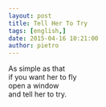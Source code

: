 ```yaml
---
layout: post
title: Tell Her To Try
tags: [english,]
date: 2015-04-16 10:21:00
author: pietro
---
```

As simple as that<br/>if you want her to fly<br/>open a window<br/>and tell her to try.
